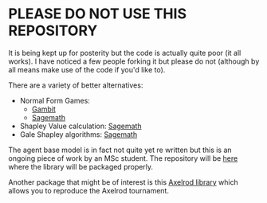 # PLEASE DO NOT USE THIS REPOSITORY

It is being kept up for posterity but the code is actually quite poor (it all
works). I have noticed a few people forking it but please do not (although by
all means make use of the code if you'd like to).

There are a variety of better alternatives:

- Normal Form Games:
    - [Gambit](http://gambit.sourceforge.net/)
    - [Sagemath](http://vknight.org/unpeudemath/code/2014/12/10/sneak-preview-of-game-theory-in-sage-3-of-3/)
- Shapley Value calculation:
  [Sagemath](http://vknight.org/unpeudemath/code/2014/08/01/a-sneak-preview-of-game-theory-in-sage-1-of-3/)
- Gale Shapley algorithms:
  [Sagemath](http://vknight.org/unpeudemath/code/2014/08/27/sneak-preview-of-game-theory-in-sage-2-of-3/)

The agent base model is in fact not quite yet re written but this is an ongoing
piece of work by an MSc student. The repository will be
[here](https://github.com/drvinceknight/agent-based-learn) where the library will
be packaged properly.

Another package that might be of interest is this [Axelrod
library](https://github.com/Axelrod-Python/Axelrod) which
allows you to reproduce the Axelrod tournament.
